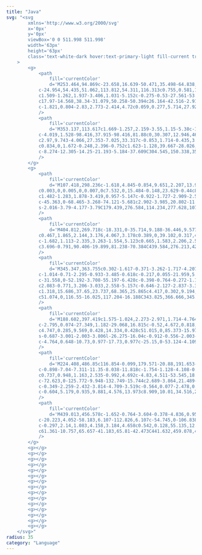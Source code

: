 ```yaml
---
title: "Java"
svg: "<svg
		xmlns='http://www.w3.org/2000/svg'
		x='0px'
		y='0px'
		viewBox='0 0 511.998 511.998'
		width='63px'
		height='63px'
		class='text-white-dark hover:text-primary-light fill-current transition-[opacity_.5s,color_.5s]'
	>
		<g>
			<path
				fill='currentColor'
				d='M253.464,94.869c-23.658,16.639-50.471,35.498-64.838,66.699
            c-24.954,54.435,51.062,113.812,54.311,116.313c0.755,0.581,1.659,0.871,2.56,0.871c0.957,0,1.915-0.327,2.693-0.979
            c1.509-1.262,1.937-3.406,1.031-5.152c-0.275-0.53-27.561-53.53-26.547-91.552c0.359-13.243,18.892-28.266,38.512-44.171
            c17.97-14.568,38.34-31.079,50.258-50.394c26.164-42.516-2.916-84.322-3.213-84.74c-1.155-1.622-3.287-2.209-5.11-1.41
            c-1.821,0.804-2.83,2.773-2.414,4.72c0.059,0.277,5.714,27.923-10.022,56.406C284.203,73.25,269.959,83.268,253.464,94.869z'
			/>
			<path
				fill='currentColor'
				d='M353.137,113.617c1.669-1.257,2.159-3.55,1.15-5.38c-1.011-1.83-3.211-2.637-5.165-1.895
            c-4.019,1.528-98.416,37.915-98.416,81.88c0,30.307,12.946,46.317,22.399,58.009c3.708,4.586,6.909,8.546,7.964,11.927
            c2.97,9.743-4.066,27.353-7.025,33.317c-0.853,1.714-0.435,3.792,1.016,5.044c0.784,0.677,1.763,1.021,2.743,1.021
            c0.834,0,1.672-0.248,2.396-0.752c1.623-1.128,39.667-28.026,32.844-60.433c-2.542-12.318-8.595-21.318-13.936-29.26
            c-8.274-12.305-14.25-21.193-5.184-37.609C304.545,150.338,352.65,113.981,353.137,113.617z'
			/>
		</g>
		<g>
			<path
				fill='currentColor'
				d='M107.418,298.236c-1.618,4.845-0.854,9.651,2.207,13.903c10.233,14.207,46.48,22.029,102.068,22.029
            c0.003,0,0.005,0,0.007,0c7.532,0,15.484-0.148,23.629-0.44c88.875-3.181,121.839-30.869,123.199-32.046
            c1.482-1.283,1.878-3.419,0.957-5.147c-0.922-1.727-2.909-2.595-4.808-2.072c-31.301,8.546-89.748,11.58-130.288,11.58
            c-45.363,0-68.465-3.268-74.121-5.681c2.902-3.985,20.802-11.101,42.983-15.464c2.12-0.416,3.577-2.374,3.367-4.524
            s-2.016-3.79-4.177-3.79C179.439,276.584,114.234,277.628,107.418,298.236z'
			/>
			<path
				fill='currentColor'
				d='M404.812,269.718c-18.331,0-35.714,9.188-36.446,9.577c-1.695,0.908-2.555,2.852-2.09,4.72
            c0.467,1.865,2.144,3.176,4.067,3.178c0.389,0,39.102,0.317,42.608,22.436c3.106,19.082-36.629,50-52.202,60.304
            c-1.682,1.113-2.335,3.263-1.554,5.123c0.665,1.583,2.206,2.573,3.868,2.573c0.29,0,0.584-0.03,0.876-0.092
            c3.696-0.791,90.406-19.899,81.238-70.384C439.584,276.213,420.138,269.718,404.812,269.718z'
			/>
			<path
				fill='currentColor'
				d='M345.347,363.755c0.302-1.617-0.371-3.262-1.717-4.207l-20.791-14.563
            c-1.014-0.71-2.295-0.933-3.485-0.618c-0.217,0.055-21.959,5.771-53.525,9.276c-12.528,1.405-26.56,2.147-40.582,2.147
            c-31.558,0-52.192-3.708-55.197-6.428c-0.398-0.764-0.272-1.111-0.201-1.304c0.546-1.518,3.472-3.322,5.358-4.036
            c2.083-0.771,3.206-3.033,2.558-5.157c-0.646-2.127-2.837-3.378-4.999-2.859c-20.856,5.033-31.054,12.071-30.312,20.918
            c1.318,15.686,37.65,23.737,68.365,25.865c4.417,0.302,9.194,0.455,14.195,0.455c0.003,0,0.005,0,0.008,0
            c51.074,0,116.55-16.025,117.204-16.188C343.825,366.666,345.044,365.375,345.347,363.755z'
			/>
			<path
				fill='currentColor'
				d='M188.602,397.419c1.575-1.024,2.273-2.971,1.714-4.764c-0.557-1.793-2.234-2.971-4.118-2.946
            c-2.795,0.074-27.349,1.182-29.068,16.815c-0.52,4.672,0.818,8.941,3.979,12.686c8.816,10.448,32.614,16.658,72.741,18.984
            c4.747,0.285,9.569,0.428,14.334,0.428c51.015,0,85.373-15.973,86.812-16.653c1.395-0.66,2.315-2.031,2.397-3.571
            s-0.687-3.001-2.003-3.806l-26.275-16.04c-0.912-0.556-2.003-0.74-3.043-0.527c-0.166,0.035-16.849,3.495-42.026,6.913
            c-4.764,0.648-10.73,0.977-17.73,0.977c-25.15,0-53.124-4.109-58.489-6.8C187.749,398.613,187.848,397.975,188.602,397.419z'
			/>
			<path
				fill='currentColor'
				d='M224.408,486.85c116.854-0.099,179.571-20.88,191.653-33.957c4.277-4.626,4.739-9.006,4.376-11.867
            c-0.898-7.04-7.311-11.35-8.038-11.818c-1.754-1.128-4.108-0.833-5.476,0.745c-1.365,1.578-1.397,3.884-0.027,5.461
            c0.737,0.948,1.163,2.535-0.992,4.692c-4.83,4.511-53.545,18.204-134.656,22.318c-11.111,0.577-22.765,0.871-34.636,0.873
            c-72.623,0-125.772-9.948-132.749-15.744c2.689-3.864,21.489-10.037,41.482-13.529c2.253-0.393,3.775-2.516,3.426-4.776
            c-0.349-2.259-2.432-3.814-4.709-3.519c-0.564,0.077-2.478,0.191-4.694,0.327c-32.988,2.014-71.109,6.503-73.098,23.5
            c-0.604,5.179,0.935,9.881,4.576,13.973c8.909,10.01,34.516,23.319,153.558,23.319C224.406,486.85,224.406,486.85,224.408,486.85z'
			/>
			<path
				fill='currentColor'
				d='M439.013,456.578c-1.652-0.764-3.604-0.378-4.836,0.952c-0.171,0.185-17.74,18.556-70.564,29.344
            c-20.223,4.052-58.183,6.107-112.826,6.107c-54.745,0-106.838-2.154-107.357-2.176c-2.176-0.106-4.037,1.476-4.333,3.618
            c-0.297,2.14,1.083,4.158,3.184,4.658c0.542,0.128,55.135,12.918,129.779,12.918c35.801,0,70.639-2.907,103.548-8.645
            c61.361-10.757,65.657-41.183,65.81-42.473C441.632,459.078,440.662,457.342,439.013,456.578z'
			/>
		</g>
		<g></g>
		<g></g>
		<g></g>
		<g></g>
		<g></g>
		<g></g>
		<g></g>
		<g></g>
		<g></g>
		<g></g>
		<g></g>
		<g></g>
		<g></g>
		<g></g>
		<g></g>
	</svg>"
radius: 35
category: "Language"
---
```

